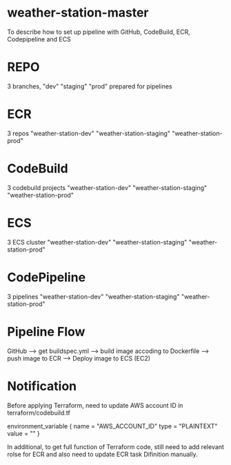 # weather-station-master
To describe how to set up pipeline with GitHub, CodeBuild, ECR, Codepipeline and ECS   

# REPO
3 branches,  "dev" "staging" "prod" prepared for pipelines

# ECR
3 repos "weather-station-dev" "weather-station-staging" "weather-station-prod"

# CodeBuild

3 codebuild projects "weather-station-dev" "weather-station-staging" "weather-station-prod"

# ECS

3 ECS cluster "weather-station-dev" "weather-station-staging" "weather-station-prod"

# CodePipeline

3 pipelines "weather-station-dev" "weather-station-staging" "weather-station-prod"

# Pipeline Flow

GitHub --> get buildspec.yml --> build image accoding to Dockerfile --> push image to ECR --> Deploy image to ECS (EC2)

# Notification

Before applying Terraform, need to update AWS account ID in terraform/codebuild.tf

environment_variable {
      name  = "AWS_ACCOUNT_ID"
      type  = "PLAINTEXT"
      value = ""
    }

In additional, to get full function of Terraform code,  still need to add relevant rolse for ECR and also need to update ECR task Difinition manually.
